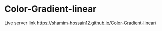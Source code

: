 # Color-Gradient-linear
Live server link  https://shamim-hossain12.github.io/Color-Gradient-linear/

